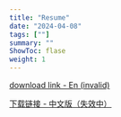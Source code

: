 ```yaml
---
title: "Resume"
date: "2024-04-08"
tags: [""]
summary: ""
ShowToc: flase
weight: 1
---
```


[download link - En (invalid)]()

[下载链接 - 中文版（失效中）]()
